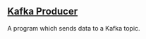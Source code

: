 ## [Kafka Producer](http://kafka.apache.org/documentation.html#producerapi)

A program which sends data to a Kafka topic.  